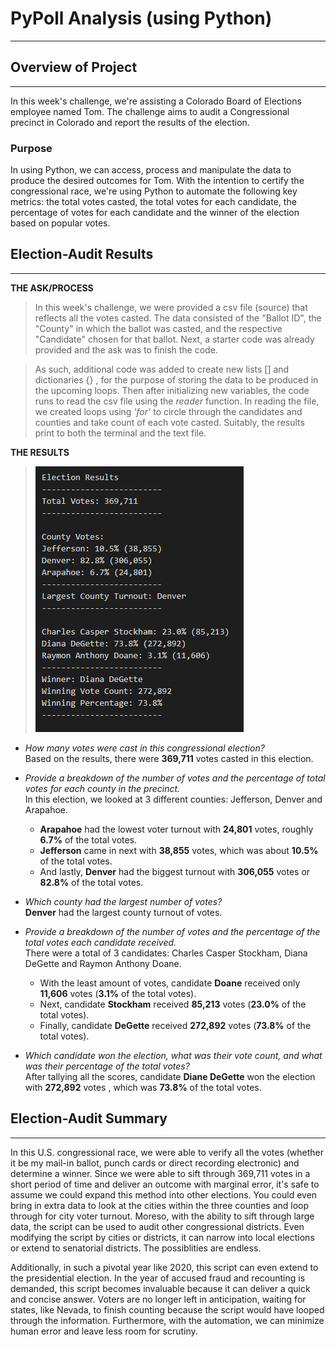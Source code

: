 # PyPoll Analysis (using Python)
---
## Overview of Project
---
In this week's challenge, we're assisting a Colorado Board of Elections employee named Tom. The challenge
aims to audit a Congressional precinct in Colorado and report the results of the election.

### Purpose
In using Python, we can access, process and manipulate the data to produce the desired outcomes for Tom.
With the intention to certify the congressional race, we're using Python to automate the following key metrics:
the total votes casted, the total votes for each candidate, the 
percentage of votes for each candidate and the winner of the election based on popular votes.

## Election-Audit Results
---
**THE ASK/PROCESS**<br>
>In this week's challenge, we were provided a csv file (source) that reflects all the votes casted.  The data consisted of the "Ballot ID", the "County" in which
the ballot was casted, and the respective "Candidate" chosen for that ballot. Next, a starter code was already provided and the ask was to finish the code.

>As such, additional code was added to create new lists [] and dictionaries {} , for the purpose of storing the data to be produced in the upcoming loops. 
Then after initializing new variables, the code runs to read the csv file using the *reader* function. In reading the file, we created loops using *'for'* to circle through the candidates and counties and take count of each vote casted. Suitably, the results print to both the terminal and the text file.  


**THE RESULTS**
 >![](resources/txt_results.PNG)
 
* *How many votes were cast in this congressional election?*<br>
Based on the results, there were **369,711** votes casted in this election. 

* *Provide a breakdown of the number of votes and the percentage of total votes for each county in the precinct.*<br>
    In this election, we looked at 3 different counties: Jefferson, Denver and Arapahoe.<br>
    - **Arapahoe** had the lowest voter turnout with **24,801** votes, roughly **6.7%** of the total votes.<br>
    - **Jefferson** came in next with **38,855** votes, which was about **10.5%** of the total votes.<br>
    - And lastly, **Denver** had the biggest turnout with **306,055** votes or **82.8%** of the total votes. 

* *Which county had the largest number of votes?*<br>
**Denver** had the largest county turnout of votes.

* *Provide a breakdown of the number of votes and the percentage of the total votes each candidate received.*<br>
  There were a total of 3 candidates: Charles Casper Stockham, Diana DeGette and Raymon Anthony Doane.<br>
  - With the least amount of votes, candidate **Doane** received only **11,606** votes (**3.1%** of the total votes).<br>
  - Next, candidate **Stockham** received **85,213** votes (**23.0%** of the total votes).<br>
  - Finally, candidate **DeGette** received **272,892** votes (**73.8%** of the total votes).

* *Which candidate won the election, what was their vote count, and what was their percentage of the total votes?* <br>
After tallying all the scores, candidate **Diane DeGette** won the election with **272,892** votes , which was **73.8%** of the total votes.


## Election-Audit Summary
---
In this U.S. congressional race, we were able to verify all the votes (whether
it be my mail-in ballot, punch cards or direct recording electronic) and determine a winner.
Since we were able to sift through 369,711 votes in a short period of time and deliver an outcome
with marginal error, it's safe to assume we could expand this method into other elections. You could even bring in extra data
to look at the cities within the three counties and loop through for city voter turnout. Moreso, with the ability
to sift through large data, the script can be used to audit other congressional districts. Even modifying the script by cities or
districts, it can narrow into local elections or extend to senatorial districts. The possiblities are endless.

Additionally, in such a pivotal year like 2020, this script can even extend to the presidential election.
In the year of accused fraud and recounting is demanded, this script becomes invaluable because it can deliver a quick
and concise answer. Voters are no longer left in anticipation, waiting for states, like Nevada, to finish counting because
the script would have looped through the information. Furthermore, with the automation, 
we can minimize human error and leave less room for scrutiny.  



